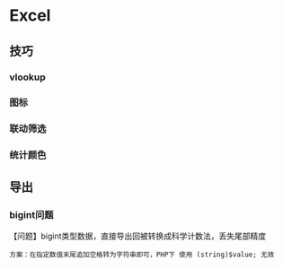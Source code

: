 # Excel

## 技巧

### vlookup

### 图标

### 联动筛选

### 统计颜色


## 导出

### bigint问题

【问题】bigint类型数据，直接导出回被转换成科学计数法，丢失尾部精度
```
方案：在指定数值末尾追加空格转为字符串即可，PHP下 使用 (string)$value; 无效
```